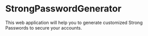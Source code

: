 # StrongPasswordGenerator
This web application will help you to generate customized Strong Passwords to secure your accounts.
